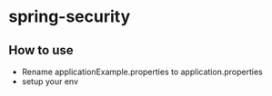 # spring-security

## How to use
- Rename applicationExample.properties to application.properties
- setup your env
